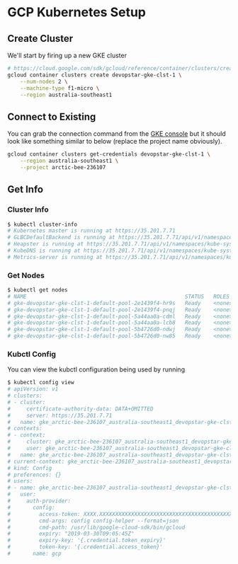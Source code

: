 # GCP Kubernetes Setup

## Create Cluster

We'll start by firing up a new GKE cluster

```bash
# https://cloud.google.com/sdk/gcloud/reference/container/clusters/create
gcloud container clusters create devopstar-gke-clst-1 \
    --num-nodes 2 \
    --machine-type f1-micro \
    --region australia-southeast1
```

## Connect to Existing

You can grab the connection command from the [GKE console](https://console.cloud.google.com/kubernetes/list) but it should look like something similar to below (replace the project name obviously).

```bash
gcloud container clusters get-credentials devopstar-gke-clst-1 \
    --region australia-southeast1 \
    --project arctic-bee-236107
```

## Get Info

### Cluster Info

```bash
$ kubectl cluster-info
# Kubernetes master is running at https://35.201.7.71
# GLBCDefaultBackend is running at https://35.201.7.71/api/v1/namespaces/kube-system/services/default-http-backend:http/proxy
# Heapster is running at https://35.201.7.71/api/v1/namespaces/kube-system/services/heapster/proxy
# KubeDNS is running at https://35.201.7.71/api/v1/namespaces/kube-system/services/kube-dns:dns/proxy
# Metrics-server is running at https://35.201.7.71/api/v1/namespaces/kube-system/services/https:metrics-server:/proxy
```

### Get Nodes

```bash
$ kubectl get nodes
# NAME                                                  STATUS   ROLES    AGE   VERSION
# gke-devopstar-gke-clst-1-default-pool-2e1439f4-hr9s   Ready    <none>   58s   v1.11.7-gke.12
# gke-devopstar-gke-clst-1-default-pool-2e1439f4-pnqj   Ready    <none>   1m    v1.11.7-gke.12
# gke-devopstar-gke-clst-1-default-pool-5a44aa0a-cdml   Ready    <none>   56s   v1.11.7-gke.12
# gke-devopstar-gke-clst-1-default-pool-5a44aa0a-lcb8   Ready    <none>   53s   v1.11.7-gke.12
# gke-devopstar-gke-clst-1-default-pool-5b4726d0-ndwj   Ready    <none>   1m    v1.11.7-gke.12
# gke-devopstar-gke-clst-1-default-pool-5b4726d0-nw85   Ready    <none>   1m    v1.11.7-gke.12
```

### Kubctl Config

You can view the kubctl configuration being used by running

```bash
$ kubectl config view
# apiVersion: v1
# clusters:
# - cluster:
#     certificate-authority-data: DATA+OMITTED
#     server: https://35.201.7.71
#   name: gke_arctic-bee-236107_australia-southeast1_devopstar-gke-clst-1
# contexts:
# - context:
#     cluster: gke_arctic-bee-236107_australia-southeast1_devopstar-gke-clst-1
#     user: gke_arctic-bee-236107_australia-southeast1_devopstar-gke-clst-1
#   name: gke_arctic-bee-236107_australia-southeast1_devopstar-gke-clst-1
# current-context: gke_arctic-bee-236107_australia-southeast1_devopstar-gke-clst-1
# kind: Config
# preferences: {}
# users:
# - name: gke_arctic-bee-236107_australia-southeast1_devopstar-gke-clst-1
#   user:
#     auth-provider:
#       config:
#         access-token: XXXX.XXXXXXXXXXXXXXXXXXXXXXXXXXXXXXXXXXXXXXXXXXXXXXXXXXXXXXXXXXXXXXXXXXXXXXXXXXXX-XXXXXXXXXXXXXXXXXXXXXXXXXXXXXXXXX
#         cmd-args: config config-helper --format=json
#         cmd-path: /usr/lib/google-cloud-sdk/bin/gcloud
#         expiry: "2019-03-30T09:05:45Z"
#         expiry-key: '{.credential.token_expiry}'
#         token-key: '{.credential.access_token}'
#       name: gcp
```
